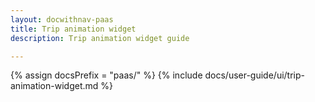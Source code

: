 ```yaml
---
layout: docwithnav-paas
title: Trip animation widget
description: Trip animation widget guide 

---
```


{% assign docsPrefix = "paas/" %}
{% include docs/user-guide/ui/trip-animation-widget.md %}